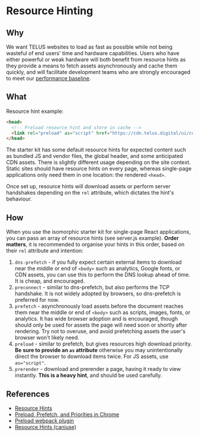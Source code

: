 # Resource Hinting

## Why

We want TELUS websites to load as fast as possible while not being wasteful of end users' time and hardware capabilities. Users who have either powerful or weak hardware will both benefit from resource hints as they provide a means to fetch assets asynchronously and cache them quickly, and will facilitate development teams who are strongly encouraged to meet our [performance baseline](./performance-baseline.md).

## What

Resource hint example:

```html
<head>
  <!-- Preload resource hint and store in cache -->
  <link rel="preload" as="script" href="https://cdn.telus.digital/ui/consumer-header-footer/header/global-header.min.js">
</head>

```
The starter kit has some default resource hints for expected content such as bundled JS and vendor files, the global header, and some anticipated CDN assets. There is slightly different usage depending on the site context. Static sites should have resource hints on every page, whereas single-page applications only need them in one location: the rendered `<head>`.

Once set up, resource hints will download assets or perform server handshakes depending on the `rel` attribute, which dictates the hint's behaviour.

## How

When you use the isomorphic starter kit for single-page React applications, you can pass an array of resource hints (see server.js example). **Order matters**, it is recommended to organise your hints in this order, based on their `rel` attribute and intention:

1. `dns-prefetch` - if you fully expect certain external items to download near the middle or end of `<body>` such as analytics, Google fonts, or CDN assets, you can use this to perform the DNS lookup ahead of time. It is cheap, and encouraged.
2. `preconnect` - similar to dns-prefetch, but also performs the TCP handshake. It is not widely adopted by browsers, so dns-prefetch is preferred for now.
3. `prefetch` - asynchronously load assets before the document reaches them near the middle or end of `<body>` such as scripts, images, fonts, or analytics. It has wide browser adoption and is encouraged, though should only be used for assets the page will need soon or shortly after rendering. Try not to overuse, and avoid prefetching assets the user's browser won't likely need.
4. `preload` - similar to prefetch, but gives resources high download priority. **Be sure to provide an `as` attribute** otherwise you may unintentionally direct the browser to download items twice. For JS assets, use `as="script"`.
5. `prerender` - download and prerender a page, having it ready to view instantly. **This is a heavy hint**, and should be used carefully.

## References

- [Resource Hints](https://medium.com/@luisvieira_gmr/html5-prefetch-1e54f6dda15d)
- [Preload, Prefetch, and Priorities in Chrome](https://medium.com/reloading/preload-prefetch-and-priorities-in-chrome-776165961bbf)
- [Preload webpack plugin](https://github.com/googlechrome/preload-webpack-plugin)
- [Resource Hints (caniuse)](http://caniuse.com/#search=resource%20hints)
